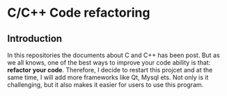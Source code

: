 # C/C++ Code refactoring
## Introduction
In this repositories the documents about C and C++ has been post. But as we all knows, one of the best ways to improve your code ability is that: <strong>refactor your code</strong>. Therefore, I decide to restart this projcet and at the same time, I will add more frameworks like Qt, Mysql ets. Not only is it challenging, but it also makes it easier for users to use this program. 